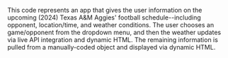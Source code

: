 This code represents an app that gives the user information on the upcoming (2024) Texas A&M Aggies' football schedule--including opponent, location/time, and weather conditions. The user chooses an game/opponent from the dropdown menu, and then the weather updates via live API integration and dynamic HTML. The remaining information is pulled from a manually-coded object and displayed via dynamic HTML. 
